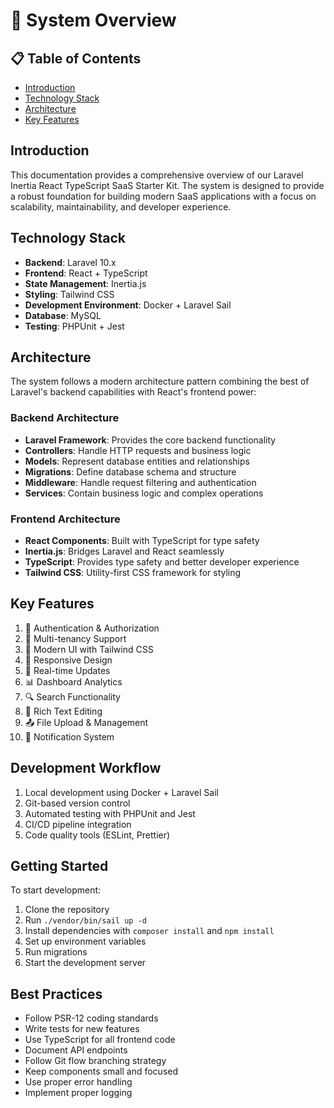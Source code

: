 # 🚀 System Overview

## 📋 Table of Contents
- [Introduction](#introduction)
- [Technology Stack](#technology-stack)
- [Architecture](#architecture)
- [Key Features](#key-features)

## Introduction
This documentation provides a comprehensive overview of our Laravel Inertia React TypeScript SaaS Starter Kit. The system is designed to provide a robust foundation for building modern SaaS applications with a focus on scalability, maintainability, and developer experience.

## Technology Stack
- **Backend**: Laravel 10.x
- **Frontend**: React + TypeScript
- **State Management**: Inertia.js
- **Styling**: Tailwind CSS
- **Development Environment**: Docker + Laravel Sail
- **Database**: MySQL
- **Testing**: PHPUnit + Jest

## Architecture
The system follows a modern architecture pattern combining the best of Laravel's backend capabilities with React's frontend power:

### Backend Architecture
- **Laravel Framework**: Provides the core backend functionality
- **Controllers**: Handle HTTP requests and business logic
- **Models**: Represent database entities and relationships
- **Migrations**: Define database schema and structure
- **Middleware**: Handle request filtering and authentication
- **Services**: Contain business logic and complex operations

### Frontend Architecture
- **React Components**: Built with TypeScript for type safety
- **Inertia.js**: Bridges Laravel and React seamlessly
- **TypeScript**: Provides type safety and better developer experience
- **Tailwind CSS**: Utility-first CSS framework for styling

## Key Features
1. 🔐 Authentication & Authorization
2. 👥 Multi-tenancy Support
3. 🎨 Modern UI with Tailwind CSS
4. 📱 Responsive Design
5. 🔄 Real-time Updates
6. 📊 Dashboard Analytics
7. 🔍 Search Functionality
8. 📝 Rich Text Editing
9. 📤 File Upload & Management
10. 🔔 Notification System

## Development Workflow
1. Local development using Docker + Laravel Sail
2. Git-based version control
3. Automated testing with PHPUnit and Jest
4. CI/CD pipeline integration
5. Code quality tools (ESLint, Prettier)

## Getting Started
To start development:
1. Clone the repository
2. Run `./vendor/bin/sail up -d`
3. Install dependencies with `composer install` and `npm install`
4. Set up environment variables
5. Run migrations
6. Start the development server

## Best Practices
- Follow PSR-12 coding standards
- Write tests for new features
- Use TypeScript for all frontend code
- Document API endpoints
- Follow Git flow branching strategy
- Keep components small and focused
- Use proper error handling
- Implement proper logging